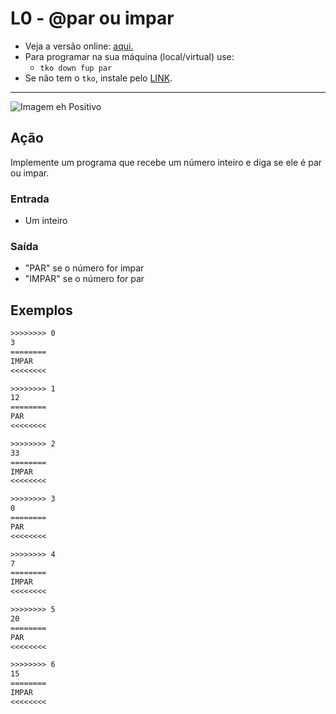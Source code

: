 # L0 - @par ou impar

- Veja a versão online: [aqui.](https://github.com/qxcodefup/arcade/blob/master/base/par/Readme.md)
- Para programar na sua máquina (local/virtual) use:
  - `tko down fup par`
- Se não tem o `tko`, instale pelo [LINK](https://github.com/senapk/tko#tko).

---

![Imagem eh Positivo](https://raw.githubusercontent.com/qxcodefup/arcade/master/base/par/cover.jpg)

## Ação

Implemente um programa que recebe um número inteiro e diga se ele é par ou impar.

### Entrada

- Um inteiro

### Saída

- "PAR" se o número for impar
- "IMPAR" se o número for par

## Exemplos

```txt
>>>>>>>> 0
3
========
IMPAR
<<<<<<<<

>>>>>>>> 1
12
========
PAR
<<<<<<<<

>>>>>>>> 2
33
========
IMPAR
<<<<<<<<

>>>>>>>> 3
0
========
PAR
<<<<<<<<

>>>>>>>> 4
7
========
IMPAR
<<<<<<<<

>>>>>>>> 5
20
========
PAR
<<<<<<<<

>>>>>>>> 6
15
========
IMPAR
<<<<<<<<
```
